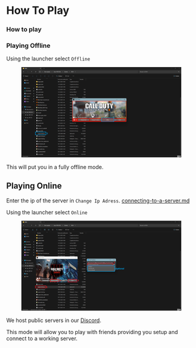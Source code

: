 # How To Play

### How to play

### Playing Offline

Using the launcher select `Offline`

<figure><img src="../.gitbook/assets/image.png" alt=""><figcaption></figcaption></figure>

This will put you in a fully offline mode.

## Playing Online

Enter the ip of the server in `Change Ip Adress`. [connecting-to-a-server.md](connecting-to-a-server.md "mention")

Using the launcher select `Online`

<figure><img src="../.gitbook/assets/image (1).png" alt=""><figcaption></figcaption></figure>

We host public servers in our [Discord](https://discord.gg/AXECAzJJGU).



This mode will allow you to play with friends providing you setup and connect to a working server.
